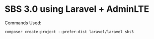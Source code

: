 # SBS 3.0 using Laravel + AdminLTE

Commands Used:
```
composer create-project --prefer-dist laravel/laravel sbs3



```